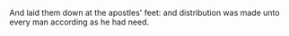 And laid them down at the apostles' feet: and distribution was made unto every man according as he had need.
